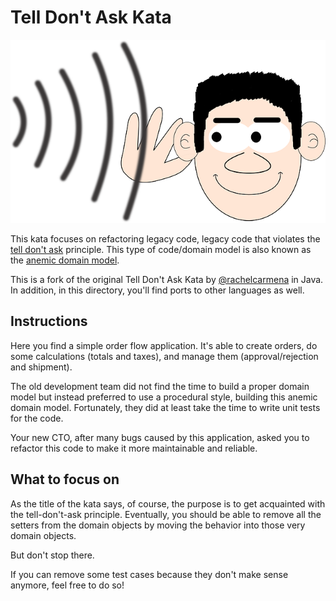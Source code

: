 # Tell Don't Ask Kata

![Tell don't ask](./sound-159915_640.png)

This kata focuses on refactoring legacy code, legacy code that violates the [tell don't ask](https://pragprog.com/articles/tell-dont-ask) principle. 
This type of code/domain model is also known as the [anemic domain model](https://martinfowler.com/bliki/AnemicDomainModel.html).

This is a fork of the original Tell Don't Ask Kata by [@rachelcarmena](https://github.com/rachelcarmena/tell-dont-ask-kata) in Java. 
In addition, in this directory, you'll find ports to other languages as well. 

## Instructions
Here you find a simple order flow application. It's able to create orders, do some calculations (totals and taxes), and manage them (approval/rejection and shipment).

The old development team did not find the time to build a proper domain model but instead preferred to use a procedural style, building this anemic domain model.
Fortunately, they did at least take the time to write unit tests for the code.

Your new CTO, after many bugs caused by this application, asked you to refactor this code to make it more maintainable and reliable.

## What to focus on

As the title of the kata says, of course, the purpose is to get acquainted with the tell-don't-ask principle.
Eventually, you should be able to remove all the setters from the domain objects by moving the behavior into those very domain objects.

But don't stop there.

If you can remove some test cases because they don't make sense anymore, feel free to do so!
